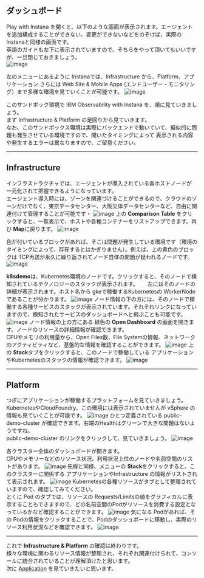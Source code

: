 ## ダッシュボード
Play with Instana を開くと、以下のような画面が表示されます。エージェントを追加構成することができない、変更ができないなどをのぞけば、実際のInstanaと同様の画面です。  
英語のガイドも左下に表示されていますので、そちらをやって頂いてもいいですが、一旦閉じておきましょう。  
![image](https://user-images.githubusercontent.com/22209835/114136663-0b395800-9946-11eb-922d-b9fba5781ee4.png)
  
左のメニューにあるように Instanaでは、Infrastructure から、Platform、アプリケーション さらには Web Site & Mobile Apps (エンドユーザー・モニタリング）まで多様な環境を見ていくことが可能です。
![image](https://user-images.githubusercontent.com/22209835/114136972-7aaf4780-9946-11eb-8049-dd72def3e636.png)

このサンドボック環境で IBM Observability with Instana を、順に見ていきましょう。  
まず Infrastructure & Platform の足回りから見ていきます。  
なお、このサンドボックス環境は実際にバックエンドで動いていて、擬似的に問題も発生させている環境ですので、開いたタイミングによって 表示される内容や発生するエラーは異なりますので、ご留意ください。

---

## Infrastructure 
インフラストラクチャでは、エージェントが導入されている各ホストノードが 一元化されて把握できるようになっています。  
エージェント導入時には、ゾーンを関連づけることができるので、クラウドのゾーンだけでなく、東京データセンター、大阪災体データセンターなど、自由に関連付けて管理することが可能です・
![image](https://user-images.githubusercontent.com/22209835/114137453-37a1a400-9947-11eb-9b00-7e66700eca23.png)
上の **Comparison Table** をクリックすると、一覧表示で、ホストや各種コンテナーをリストアップできます。再び **Map**に戻ります。
![image](https://user-images.githubusercontent.com/22209835/114139190-b0a1fb00-9949-11eb-917c-580192ddfffb.png)

色が付いているブロックがあれば、そこは問題が発生している環境です（環境のタイミングによって、存在するとはかぎりません）。例えば、上の黄色のブロックは TCP再送が永久に繰り返されてノード自体の問題が疑われるノードです。
![image](https://user-images.githubusercontent.com/22209835/114138096-168d8300-9948-11eb-9ce3-5b17856c369f.png)



**k8sdemo**は、Kubernetes環境のノードです。クリックすると、そのノードで検知されているテクノロジーのスタックが表示されます。　　
左にはそのノードの詳細が表示されます。ホスト名から gkeで稼働するKubernetesの WorkerNodeであることが分かります。
![image](https://user-images.githubusercontent.com/22209835/114138304-68cea400-9948-11eb-9692-e26f9c429d62.png)
ノード情報の下の方には、そのノードで稼働する各種サービスのスタックが表示されています。それそれリンクになっていますので、検知されたサービスのダッシュボードへと飛ぶことも可能です。
![image](https://user-images.githubusercontent.com/22209835/114138551-c4992d00-9948-11eb-92b3-fa60ffe25499.png)
ノード情報の上の方にある 緑色の **Open Dashboard** の画面を開きます。ノードのリソースの詳細情報が確認できます。  
CPUやメモリの利用量から、Open Files数、File Systemの情報、ネットワークのアクティビティなど、基盤的な情報を確認することができます。
![image](https://user-images.githubusercontent.com/22209835/114138732-032ee780-9949-11eb-8091-28005f6e4a71.png)
上の **Stack**タブをクリックすると、このノードで稼働している アプリケーションやKubernetesのスタックの情報が確認できます。
![image](https://user-images.githubusercontent.com/22209835/114139481-142c2880-994a-11eb-8bd1-541edfcc335a.png)

---
## Platform
つぎにアプリケーションが稼働するプラットフォームを見ていきましょう。KubernetesやCloudFoundry、この環境には表示されていませんが vSphere の情報も見ていくことが可能です。
![image](https://user-images.githubusercontent.com/22209835/114139901-8f8dda00-994a-11eb-9b09-bde2f587499c.png)
ひとつ定義されている public-demo-cluster が確認できます。右端のHealthはグリーンで大きな問題はないようですね。  
public-demo-cluster のリンクをクリックして、見ていきましょう。
![image](https://user-images.githubusercontent.com/22209835/114140147-dda2dd80-994a-11eb-9223-96d9965d9350.png)

各クラスター全体のダッシュボードが開きます。  
CPUやメモリーなどのリソース状況、利用状況上位のノードや名前空間のリストがあります。
![image](https://user-images.githubusercontent.com/22209835/114326924-f80ad000-9b71-11eb-9e7c-ed8fcf86d5c1.png)
先程と同様、メニューの **Stack**をクリックすると、このクラスターに関係する アプリケーションやInfrastructure の情報がリストされて表示されます。
![image](https://user-images.githubusercontent.com/22209835/114327073-7d8e8000-9b72-11eb-8b3b-c447edcb0f7e.png)
Kubernetesの各種リソースがタブとして整理されていますので、確認してみてください。  
とくに Pod のタブでは、リソースの Requests/Limitsの値をグラフィカルに表示することもできますので、どの名前空間のPodがリソースを消費する設定となっているかなど確認することができます。
![image](https://user-images.githubusercontent.com/22209835/114327147-d1996480-9b72-11eb-9f7e-c222c07bba7d.png)
気になる Podがあれば、その Podの情報をクリックすることで、Podのダッシュボードに移動し、実際のリソース利用状況などを確認できます。
![image](https://user-images.githubusercontent.com/22209835/114327227-23da8580-9b73-11eb-87eb-902bf9fe4d4b.png)

---
これで **Infrastructure & Platform** の確認は終わりです。  
様々な環境に関わるリソース情報が整理され、それぞれ関連付けられて、コンソールに統合されていることが理解頂けたと思います。  
次に [Application](https://github.com/ICpTrial/InstanaSandbox/blob/main/Applications.md) を見ていきたいと思います。


